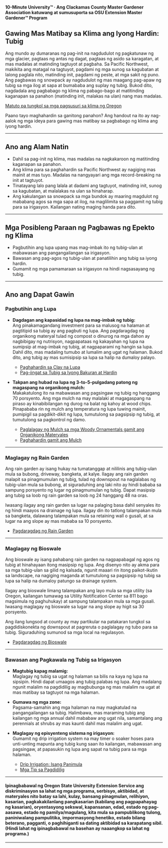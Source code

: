 #### 10-Minute University™ · Ang Clackamas County Master Gardener Association katuwang at sumusuporta sa OSU Extension Master Gardener™ Program

## Gawing Mas Matibay sa Klima ang Iyong Hardin: Tubig

Ang mundo ay dumaranas ng pag-init na nagdudulot ng pagkatunaw ng mga glacier, pagtaas ng antas ng dagat, pagtaas ng asido sa karagatan, at mas madalas at matinding tagtuyot at pagbaha. Sa Pacific Northwest, makikita ang matagal na tagtuyot, pagdami ng mga sunog sa kagubatan at lalong paglala nito, matinding init, pagdami ng peste, at mga sakit ng puno. Ang pagbawas ng snowpack ay nagdudulot ng mas maagang pag-apaw ng tubig sa mga ilog at sapa at bumababa ang suplay ng tubig. Bukod dito, nagdadala ang pagbabago ng klima ng pabago-bago at matitinding kaganapan sa panahon (matinding init, malakas na ulan) nang mas madalas.

[Matuto pa tungkol sa mga pagsusuri sa klima ng Oregon](https://blogs.oregonstate.edu/occri/oregon-climate-assessments/)

Paano tayo maghahardin sa ganitong panahon? Ang handout na ito ay nag-aalok ng mga ideya para gawing mas matibay sa pagbabago ng klima ang iyong hardin.

---

## Ano ang Alam Natin

- Dahil sa pag-init ng klima, mas madalas na nagkakaroon ng matitinding kaganapan sa panahon.
- Ang klima para sa paghahardin sa Pacific Northwest ay nagiging mas mainit at mas tuyo. Madalas na nangyayari ang mga record-breaking na init at tagtuyot.
- Tinatayang lalo pang lalala at dadami ang tagtuyot, matinding init, sunog sa kagubatan, at malalakas na ulan sa hinaharap.
- Ang kakulangan sa snowpack sa mga bundok ay maaring magdulot ng mababang agos sa mga sapa at ilog, na maglilimita sa paggamit ng tubig para sa irigasyon. Kailangan nating maging handa para dito.

---

## Mga Posibleng Paraan ng Pagbawas ng Epekto ng Klima

- Pagbutihin ang lupa upang mas mag-imbak ito ng tubig-ulan at mabawasan ang pangangailangan sa irigasyon.
- Bawasan ang pag-agos ng tubig-ulan at panatilihin ang tubig sa iyong hardin.
- Gumamit ng mga pamamaraan sa irigasyon na hindi nagsasayang ng tubig.

---

## Ano ang Dapat Gawin

### Pagbutihin ang Lupa

- **Dagdagan ang kapasidad ng lupa na mag-imbak ng tubig:**  
  Ang pinakamagandang investment para sa malusog na halaman at pagtitipid sa tubig ay ang pagbuti ng lupa. Ang pagdaragdag ng organikong materyal tulad ng compost o dinurog na mga dahon ay nagbibigay ng nutrisyon, nagpapataas ng kakayahan ng lupa na sumipsip at mag-imbak ng tubig, at nagpaparami ng hangin sa lupa. Dahil dito, mas madaling tumubo at lumalim ang ugat ng halaman. Bukod dito, ang tubig ay mas sumisipsip sa lupa sa halip na dumaloy palayo.

  - [Paghahardin sa Clay na Lupa](https://cmastergardeners.files.wordpress.com/2022/02/gardening-in-clay-soil.pdf)
  - [Pag-iingat sa Tubig sa Iyong Bakuran at Hardin](https://catalog.extension.oregonstate.edu/sites/catalog/files/project/pdf/em9125.pdf)

- **Takpan ang hubad na lupa ng 3-to-5-pulgadang patong ng magaspang na organikong mulch:**  
  Makakatulong ito na mabawasan ang pagsingaw ng tubig ng hanggang 70 porsyento. Ang mga mulch na may malalaki at magagaspang na piraso ay kinabibilangan ng durog na balat ng kahoy at wood chips. Pinapababa rin ng mulch ang temperatura ng lupa tuwing mainit, pumipigil sa pagdikit-dikit ng lupa, tumutulong sa pagsipsip ng tubig, at tumutulong sa pagkontrol ng damo.

  - [Paglalagay ng Mulch sa mga Woody Ornamentals gamit ang Organikong Materyales](https://catalog.extension.oregonstate.edu/sites/catalog/files/project/pdf/ec1629.pdf)
  - [Paghahardin gamit ang Mulch](https://cmastergardeners.files.wordpress.com/2022/02/gardening-with-mulch.pdf)

---

### Maglagay ng Rain Garden

Ang rain garden ay isang hukay na tumatanggap at nililinis ang tubig-ulan mula sa bubong, driveway, bangketa, at kalye. Ilagay ang rain garden malapit sa pinagmumulan ng tubig, tulad ng downspout na naglalabas ng tubig-ulan mula sa bubong, at siguraduhing ang laki nito ay hindi bababa sa sampung porsyento ng lugar ng pinagmumulan ng tubig. Dapat masipsip ang tubig sa loob ng rain garden sa loob ng 24 hanggang 48 na oras.

Iwasang ilagay ang rain garden sa lugar na palaging basa dahil senyales ito ng hindi maayos na drainage ng lupa. Ilagay din ito tatlong talampakan mula sa bangketa, dalawang talampakan mula sa retaining wall o gusali, at sa lugar na ang slope ay mas mababa sa 10 porsyento.

- [Pagdaragdag ng Rain Garden](https://cmastergardeners.files.wordpress.com/2023/04/adding-a-rain-garden.pdf)

---

### Maglagay ng Bioswale

Ang bioswale ay isang pahabang rain garden na nagpapabagal ng agos ng tubig at hinahayaan itong masipsip ng lupa. Ang disenyo nito ay akma para sa mga tubig-ulan sa gilid ng kalsada, ngunit maaari rin itong paikot-ikutin sa landscape, na nagiging maganda at tumutulong sa pagsipsip ng tubig sa lupa sa halip na dumaloy patungo sa drainage system.

Ilagay ang bioswale limang talampakan ang layo mula sa mga utility (sa Oregon, kailangan tumawag sa Utility Notification Center sa 811 bago magsimula ng paghuhukay) at sampung talampakan mula sa mga gusali. Iwasang maglagay ng bioswale sa lugar na ang slope ay higit sa 30 porsyento.

Ang ilang lungsod at county ay may partikular na patakaran tungkol sa pagdidiskonekta ng downspout at pagreruta o paglalagay ng tubo para sa tubig. Siguraduhing sumunod sa mga local na regulasyon.

- [Pagdaragdag ng Bioswale](https://cmastergardeners.files.wordpress.com/2023/04/adding-a-bioswale.pdf)

---

### Bawasan ang Pagkawala ng Tubig sa Irigasyon

- **Magtubig kapag malamig:**  
  Maglagay ng tubig sa ugat ng halaman sa bilis na kaya ng lupa na sipsipin. Hindi dapat umaagos ang tubig palabas ng lupa. Ang madalang ngunit malalim na pagdidilig ay magbubunga ng mas malalim na ugat at mas matibay sa tagtuyot na mga halaman.

- **Gumawa ng mga zone:**  
  Pagsama-samahin ang mga halaman na may magkatulad na pangangailangan sa tubig. Halimbawa, mas maraming tubig ang kailangan ng mga annual dahil mababaw ang ugat nila, samantalang ang perennials at shrubs ay mas kaunti dahil mas malalim ang ugat.

- **Maglagay ng episyenteng sistema ng irigasyon:**  
  Gumamit ng drip irrigation system na may timer o soaker hoses para unti-unting mapunta ang tubig kung saan ito kailangan, mabawasan ang pagsingaw, at papasukin ng lupa ang sapat na tubig para sa mga halaman.

  - [Drip Irrigation: Isang Panimula](https://extension.oregonstate.edu/catalog/pub/em8782-s)
  - [Mga Tip sa Pagdidilig](https://cmastergardeners.files.wordpress.com/2022/02/watering-tips.pdf)

---

#### Ipinagbabawal ng Oregon State University Extension Service ang diskriminasyon sa lahat ng mga programa, serbisyo, aktibidad, at materyales nito batay sa lahi, kulay, bansang pinagmulan, relihiyon, kasarian, pagkakakilanlang pangkasarian (kabilang ang pagpapahayag ng kasarian), oryentasyong sekswal, kapansanan, edad, estado ng pag-aasawa, estado ng pamilya/magulang, kita mula sa pampublikong tulong, paniniwalang pampulitika, impormasyong henetiko, estado bilang beterano, pagganti, o paghihiganti sa dating aktibidad sa karapatang sibil. (Hindi lahat ng ipinagbabawal na basehan ay naaangkop sa lahat ng programa.)
---